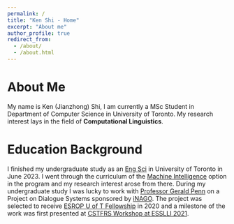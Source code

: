 ```yaml
---
permalink: /
title: "Ken Shi - Home"
excerpt: "About me"
author_profile: true
redirect_from: 
  - /about/
  - /about.html
---
```


About Me
======
My name is Ken (Jianzhong) Shi, I am currently a MSc Student in Department of Computer Science in University of Toronto. My research interest lays in the field of **Computational Linguistics**. 

Education Background
======
I finished my undergraduate study as an [Eng Sci](https://discover.engineering.utoronto.ca/programs/engineering-programs/engineering-science/) in University of Toronto in June 2023. I went through the curriculum of the [Machine Intelligence](https://engsci.utoronto.ca/program/majors/machine-intelligence/) option in the program and my research interest arose from there. During my undergraduate study I was lucky to work with [Professor Gerald Penn](https://www.cs.toronto.edu/~gpenn/) on a Project on Dialogue Systems sponsored by [iNAGO](https://www.inago.com/). The project was selected to receive [ESROP U of T Fellowship](https://engsci.utoronto.ca/research-and-work/summer-research/esrop-u-of-t-2/) in 2020 and a milestone of the work was first presented at [CSTFRS Workshop at ESSLLI 2021](https://sites.google.com/view/cstfrs-2021/). 

